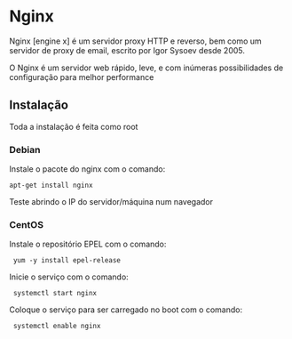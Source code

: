 # Nginx

Nginx \[engine x\] é um servidor proxy HTTP e reverso, bem como um servidor de proxy de email, escrito por Igor Sysoev desde 2005.

O Nginx é um servidor web rápido, leve, e com inúmeras possibilidades de configuração para melhor performance

## Instalação

Toda a instalação é feita como root

### Debian

Instale o pacote do nginx com o comando:

 `apt-get install nginx`

Teste abrindo o IP do servidor/máquina num navegador

### CentOS

 Instale o repositório EPEL com o comando:

 ` yum -y install epel-release`

Inicie o serviço com o comando:

 ` systemctl start nginx`

Coloque o serviço para ser carregado no boot com o comando:

 ` systemctl enable nginx`